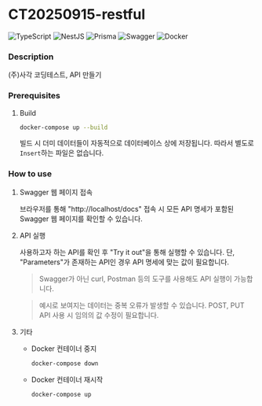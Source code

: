 # CT20250915-restful

![TypeScript](https://img.shields.io/badge/typescript-%23007ACC.svg?style=for-the-badge&logo=typescript&logoColor=white)
![NestJS](https://img.shields.io/badge/nestjs-%23E0234E.svg?style=for-the-badge&logo=nestjs&logoColor=white)
![Prisma](https://img.shields.io/badge/Prisma-3982CE?style=for-the-badge&logo=Prisma&logoColor=white)
![Swagger](https://img.shields.io/badge/-Swagger-%23Clojure?style=for-the-badge&logo=swagger&logoColor=white)
![Docker](https://img.shields.io/badge/docker-%230db7ed.svg?style=for-the-badge&logo=docker&logoColor=white)

### Description

(주)사각 코딩테스트, API 만들기

### Prerequisites

1. Build

   ```bash
   docker-compose up --build
   ```

   빌드 시 더미 데이터들이 자동적으로 데이터베이스 상에 저장됩니다. 따라서 별도로 `Insert`하는 파일은 없습니다.

### How to use

1. Swagger 웹 페이지 접속

   브라우저를 통해 "http://localhost/docs" 접속 시 모든 API 명세가 포함된 Swagger 웹 페이지를 확인할 수 있습니다.

2. API 실행

   사용하고자 하는 API를 확인 후 "Try it out"을 통해 실행할 수 있습니다. 단, "Parameters"가 존재하는 API인 경우 API 명세에 맞는 값이 필요합니다.

   > Swagger가 아닌 curl, Postman 등의 도구를 사용해도 API 실행이 가능합니다.

   > 예시로 보여지는 데이터는 중복 오류가 발생할 수 있습니다. POST, PUT API 사용 시 임의의 값 수정이 필요합니다.

3. 기타
   - Docker 컨테이너 중지

     ```bash
     docker-compose down
     ```

   - Docker 컨테이너 재시작

     ```bash
     docker-compose up
     ```
